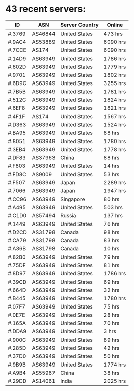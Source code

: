 # 43 recent servers:

| ID | ASN | Server Country | Online |
| ------ | ------ | ------ | ------ |
| #.3769 | AS46844 | United States | 473 hrs |
| #.9AC4 | AS53889 | United States | 6090 hrs |
| #.7CCE | AS174 | United States | 6090 hrs |
| #.14D9 | AS63949 | United States | 1786 hrs |
| #.602D | AS63949 | United States | 1779 hrs |
| #.9701 | AS63949 | United States | 1802 hrs |
| #.6D9C | AS63949 | United States | 3255 hrs |
| #.7B5B | AS63949 | United States | 1781 hrs |
| #.512C | AS63949 | United States | 1824 hrs |
| #.6EF8 | AS63949 | United States | 1821 hrs |
| #.4F1F | AS174 | United States | 1567 hrs |
| #.D363 | AS63949 | United States | 1524 hrs |
| #.BA95 | AS63949 | United States | 88 hrs |
| #.8051 | AS63949 | United States | 1780 hrs |
| #.3EB4 | AS63949 | United States | 1778 hrs |
| #.DF83 | AS37963 | China | 88 hrs |
| #.F803 | AS63949 | United States | 14 hrs |
| #.FD8C | AS9009 | United States | 53 hrs |
| #.F507 | AS63949 | Japan | 2289 hrs |
| #.7066 | AS63949 | Japan | 1947 hrs |
| #.CC96 | AS63949 | Singapore | 80 hrs |
| #.A495 | AS63949 | United States | 503 hrs |
| #.C1D0 | AS57494 | Russia | 137 hrs |
| #.1449 | AS63949 | United States | 76 hrs |
| #.D2CD | AS31798 | Canada | 98 hrs |
| #.CA79 | AS31798 | Canada | 83 hrs |
| #.A36B | AS31798 | Canada | 10 hrs |
| #.82B0 | AS63949 | United States | 79 hrs |
| #.75DF | AS63949 | United States | 81 hrs |
| #.8D97 | AS63949 | United States | 1786 hrs |
| #.39CD | AS63949 | United States | 69 hrs |
| #.664D | AS63949 | United States | 32 hrs |
| #.B445 | AS63949 | United States | 1780 hrs |
| #.07F7 | AS63949 | United States | 75 hrs |
| #.0E7E | AS63949 | United States | 28 hrs |
| #.165A | AS63949 | United States | 70 hrs |
| #.DDA9 | AS63949 | United States | 3 hrs |
| #.900C | AS63949 | United States | 89 hrs |
| #.285D | AS63949 | United States | 42 hrs |
| #.37D0 | AS63949 | United States | 50 hrs |
| #.9B9B | AS63949 | United States | 1774 hrs |
| #.A9B4 | AS55967 | China | 38 hrs |
| #.29DD | AS14061 | India | 2025 hrs |

